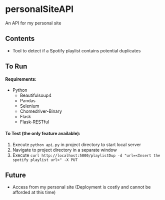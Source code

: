# personalSiteAPI
An API for my personal site

## Contents
* Tool to detect if a Spotify playlist contains potential duplicates

## To Run
#### Requirements:
   * Python
      * Beautifulsoup4
      * Pandas
      * Selenium
      * Chomedriver-Binary
      * Flask
      * Flask-RESTful
#### To Test (the only feature available):
   1. Execute ```python api.py``` in project directory to start local server
   2. Navigate to project directory in a separate window
   3. Execute ```curl http://localhost:5000/playlistDup -d "url=<Insert the spotify playlist url>" -X PUT```

## Future
* Access from my personal site (Deployment is costly and cannot be afforded at this time)
